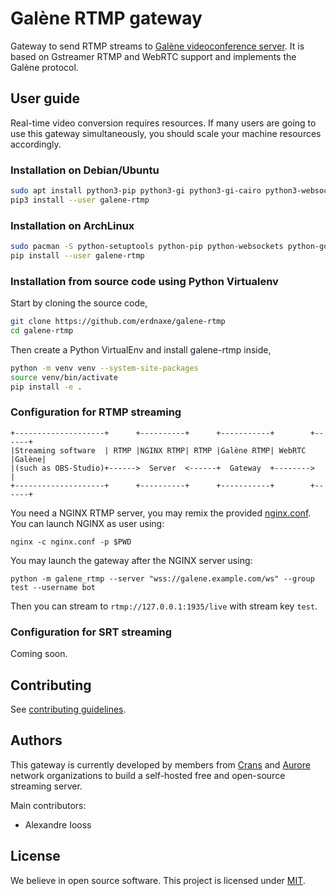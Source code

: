 # Galène RTMP gateway

Gateway to send RTMP streams to
[Galène videoconference server](https://galene.org/).
It is based on Gstreamer RTMP and WebRTC support and implements the Galène
protocol.

## User guide

Real-time video conversion requires resources. If many users are going to use
this gateway simultaneously, you should scale your machine resources
accordingly.

### Installation on Debian/Ubuntu

```bash
sudo apt install python3-pip python3-gi python3-gi-cairo python3-websockets gir1.2-gst-plugins-bad-1.0 gstreamer1.0-plugins-good gstreamer1.0-plugins-bad gstreamer1.0-nice
pip3 install --user galene-rtmp
```

### Installation on ArchLinux

```bash
sudo pacman -S python-setuptools python-pip python-websockets python-gobject gst-python gst-plugins-base gst-plugins-bad
pip install --user galene-rtmp
```

### Installation from source code using Python Virtualenv

Start by cloning the source code,

```bash
git clone https://github.com/erdnaxe/galene-rtmp
cd galene-rtmp
```

Then create a Python VirtualEnv and install galene-rtmp inside,

```bash
python -m venv venv --system-site-packages
source venv/bin/activate
pip install -e .
```

### Configuration for RTMP streaming

```
+--------------------+      +----------+      +-----------+        +------+
|Streaming software  | RTMP |NGINX RTMP| RTMP |Galène RTMP| WebRTC |Galène|
|(such as OBS-Studio)+------>  Server  <------+  Gateway  +-------->      |
+--------------------+      +----------+      +-----------+        +------+
```

You need a NGINX RTMP server, you may remix the provided
[nginx.conf](./docs/nginx.conf). You can launch NGINX as user using:

```
nginx -c nginx.conf -p $PWD
```

You may launch the gateway after the NGINX server using:

```
python -m galene_rtmp --server "wss://galene.example.com/ws" --group test --username bot
```

Then you can stream to `rtmp://127.0.0.1:1935/live` with stream key `test`.

### Configuration for SRT streaming

Coming soon.

## Contributing

See [contributing guidelines](./CONTRIBUTING.md).

## Authors

This gateway is currently developed by members from
[Crans](https://www.crans.org/)
and [Aurore](https://auro.re/) network organizations to build a self-hosted
free and open-source streaming server.

Main contributors:

-   Alexandre Iooss

## License

We believe in open source software.
This project is licensed under [MIT](./LICENSE.txt).
